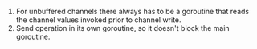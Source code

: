 1. For unbuffered channels there always has to be a goroutine that reads the channel values invoked prior to channel write.
2. Send operation in its own goroutine, so it doesn't block the main goroutine.

